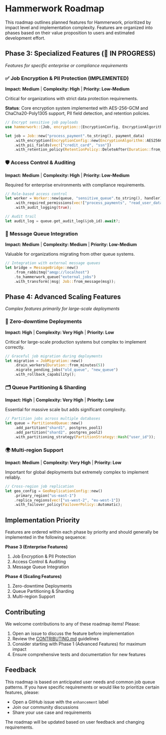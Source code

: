 # Hammerwork Roadmap

This roadmap outlines planned features for Hammerwork, prioritized by impact level and implementation complexity. Features are organized into phases based on their value proposition to users and estimated development effort.

## Phase 3: Specialized Features (🚧 IN PROGRESS)
*Features for specific enterprise or compliance requirements*

### ✅ Job Encryption & PII Protection (IMPLEMENTED)
**Impact: Medium** | **Complexity: High** | **Priority: Low-Medium**

Critical for organizations with strict data protection requirements.

**Status**: Core encryption system implemented with AES-256-GCM and ChaCha20-Poly1305 support, PII field detection, and retention policies.

```rust
// Encrypt sensitive job payloads
use hammerwork::{Job, encryption::{EncryptionConfig, EncryptionAlgorithm, RetentionPolicy}};

let job = Job::new("process_payment".to_string(), payment_data)
    .with_encryption(EncryptionConfig::new(EncryptionAlgorithm::AES256GCM))
    .with_pii_fields(vec!["credit_card", "ssn"])
    .with_retention_policy(RetentionPolicy::DeleteAfter(Duration::from_secs(7 * 24 * 60 * 60)));
```

### 🛡️ Access Control & Auditing
**Impact: Medium** | **Complexity: High** | **Priority: Low-Medium**

Required for enterprise environments with compliance requirements.

```rust
// Role-based access control
let worker = Worker::new(queue, "sensitive_queue".to_string(), handler)
    .with_required_permissions(vec!["process_payments", "read_user_data"])
    .with_audit_logging(true);

// Audit trail
let audit_log = queue.get_audit_log(&job_id).await?;
```

### 🔗 Message Queue Integration
**Impact: Medium** | **Complexity: Medium** | **Priority: Low-Medium**

Valuable for organizations migrating from other queue systems.

```rust
// Integration with external message queues
let bridge = MessageBridge::new()
    .from_rabbitmq("amqp://localhost")
    .to_hammerwork_queue("external_jobs")
    .with_transform(|msg| Job::from_message(msg));
```

## Phase 4: Advanced Scaling Features
*Complex features primarily for large-scale deployments*

### 🚀 Zero-downtime Deployments
**Impact: High** | **Complexity: Very High** | **Priority: Low**

Critical for large-scale production systems but complex to implement correctly.

```rust
// Graceful job migration during deployments
let migration = JobMigration::new()
    .drain_workers(Duration::from_minutes(5))
    .migrate_pending_jobs("old_queue", "new_queue")
    .with_rollback_capability();
```

### 🗂️ Queue Partitioning & Sharding
**Impact: High** | **Complexity: Very High** | **Priority: Low**

Essential for massive scale but adds significant complexity.

```rust
// Partition jobs across multiple databases
let queue = PartitionedQueue::new()
    .add_partition("shard1", postgres_pool1)
    .add_partition("shard2", postgres_pool2)
    .with_partitioning_strategy(PartitionStrategy::Hash("user_id"));
```

### 🌍 Multi-region Support
**Impact: Medium** | **Complexity: Very High** | **Priority: Low**

Important for global deployments but extremely complex to implement reliably.

```rust
// Cross-region job replication
let geo_config = GeoReplicationConfig::new()
    .primary_region("us-east-1")
    .replica_regions(vec!["us-west-2", "eu-west-1"])
    .with_failover_policy(FailoverPolicy::Automatic);
```

## Implementation Priority

Features are ordered within each phase by priority and should generally be implemented in the following sequence:

**Phase 3 (Enterprise Features)**
1. Job Encryption & PII Protection
2. Access Control & Auditing
3. Message Queue Integration

**Phase 4 (Scaling Features)**
1. Zero-downtime Deployments
2. Queue Partitioning & Sharding
3. Multi-region Support

## Contributing

We welcome contributions to any of these roadmap items! Please:

1. Open an issue to discuss the feature before implementation
2. Review the [CONTRIBUTING.md](CONTRIBUTING.md) guidelines
3. Consider starting with Phase 1 (Advanced Features) for maximum impact
4. Ensure comprehensive tests and documentation for new features

## Feedback

This roadmap is based on anticipated user needs and common job queue patterns. If you have specific requirements or would like to prioritize certain features, please:

- Open a GitHub issue with the `enhancement` label
- Join our community discussions
- Share your use case and requirements

The roadmap will be updated based on user feedback and changing requirements.
